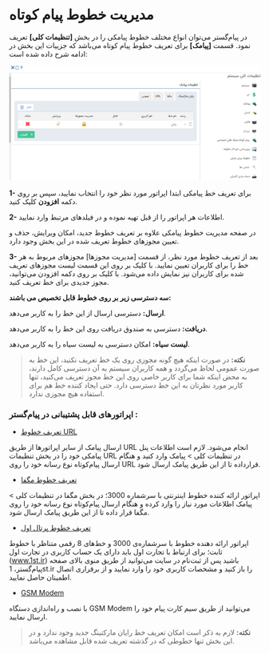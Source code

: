 # مدیریت خطوط پیام کوتاه

در پیام‌گستر می‌توان انواع مختلف خطوط پیامکی را در بخش **[تنظیمات کلی]** تعریف نمود. قسمت **[پیامک]** برای تعریف خطوط پیام کوتاه می‌باشد که جزییات این بخش در ادامه شرح داده شده است:



![](sms4.png)

**1-** برای تعریف خط پیامکی ابتدا اپراتور مورد نظر خود را انتخاب نمایید، سپس بر روی دکمه **افزودن** کلیک کنید.

**2-** اطلاعات هر اپراتور را از قبل تهیه نموده و در فیلدهای مرتبط وارد نمایید.

در صفحه مدیریت خطوط پیامکی علاوه بر تعریف خطوط جدید، امکان ویرایش، حذف و تعیین مجوزهای خطوط تعریف شده در این بخش وجود دارد.

**3-** بعد از تعریف خطوط مورد نظر، از قسمت [مدیریت مجوزها] مجوزهای مربوط به هر خط را برای کاربران تعیین نمایید. با کلیک بر روی این قسمت لیست مجوزهای تعریف شده برای کاربران نیز نمایش داده می‌شود. با کلیک بر روی دکمه افزودن می‌توانید، مجوز جدیدی برای خط تعریف کنید.


**سه دسترسی زیر بر روی خطوط قابل تخصیص می باشند:**

**ارسال:** دسترسی ارسال از این خط را به کاربر می‌دهد.

**دریافت:** دسترسی به صندوق دریافت روی این خط را به کاربر می‌دهد.

**لیست سیاه:** امکان دسترسی به لیست سیاه را به کاربر می‌دهد.

> **نکته:** در صورت اینکه هیچ گونه مجوزی روی یک خط تعریف نکنید، این خط به صورت عمومی لحاظ می‌گردد و همه کاربران سیستم به آن دسترسی کامل دارند، به محض اینکه شما برای کاربر خاصی روی این خط مجوز تعریف می‌کنید، تنها کاربر مورد نظرتان به این خط دسترسی دارد. حتی ایجاد کننده خط هم برای استفاده هیچ مجوزی ندارد.

### اپراتورهای قابل پشتیبانی در پیام‌گستر :

- [تعریف خطوط URL](https://github.com/1stco/PayamGostarDocs/blob/master/Help/Settings/General-settings/payamak/url.md)

ارسال پیامک از سایر اپراتورها از طریق URL انجام می‌شود. لازم است اطلاعات پنل پیامکی خود را در بخش تنظیمات URL در تنظیمات کلی > پیامک وارد کنید و هنگام ارسال پیام‌کوتاه نوع رسانه خود را روی URL قرارداده تا از این طریق پیامک ارسال شود.

- [تعریف خطوط مگفا](https://github.com/1stco/PayamGostarDocs/blob/master/Help/Settings/General-settings/payamak/magfa.md)

اپراتور ارائه کننده خطوط اینترنتی با سرشماره 3000؛ در بخش مگفا در تنظیمات کلی > پیامک اطلاعات مورد نیاز را وارد کرده و هنگام ارسال پیام‌کوتاه نوع رسانه خود را روی مگفا قرار داده تا از این طریق پیامک ارسال شود.
 

- [تعریف خطوط پرتال اول](https://github.com/1stco/PayamGostarDocs/blob/master/Help/1st/2.6.0/1st.md)

اپراتور ارائه دهنده خطوط با سرشماره‌ی 3000 و خط‌های 8 رقمی متناظر با خطوط ثابت؛ برای ارتباط با تجارت اول باید دارای یک حساب کاربری در تجارت اول (www.1st.ir) باشید پس از ثبت‌نام در سایت می‌توانید از طریق منوی بالای صفحه پیام‌گستر، 1st.ir را باز کنید و مشخصات کاربری خود را وارد نمایید و از برقراری اتصال اطمینان حاصل نمایید.

- [GSM Modem](https://github.com/1stco/PayamGostarDocs/blob/master/Help/Marketing/sms/gsm/modm-gsm-set.md)

با نصب و راه‌اندازی دستگاه GSM Modem می‌توانید از طریق سیم کارت پیام خود را ارسال نمایید.


> **نکته:** لازم به ذکر است امکان تعریف خط رایان مارکتینگ جدید وجود ندارد و در این بخش تنها خطوطی که در گذشته تعریف شده قابل مشاهده می‌باشد. 
